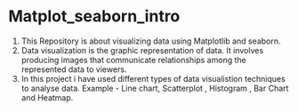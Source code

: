 # Matplot_seaborn_intro
1) This Repository is about visualizing data using Matplotlib and seaborn.
2) Data visualization is the graphic representation of data. It involves producing images that communicate relationships among the represented data to viewers. 
3) In this project i have used different types of data visualistion techniques to analyse data. Example - Line chart, Scatterplot , Histogram , Bar Chart and Heatmap.
